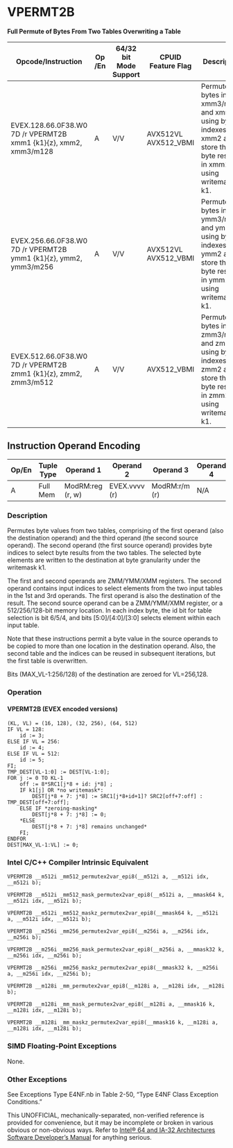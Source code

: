 # VPERMT2B

**Full Permute of Bytes From Two Tables Overwriting a Table**

| Opcode/Instruction                                               | Op /En | 64/32 bit Mode Support | CPUID Feature Flag   | Description                                                                                                           |
| ---------------------------------------------------------------- | ------ | ---------------------- | -------------------- | --------------------------------------------------------------------------------------------------------------------- |
| EVEX.128.66.0F38.W0 7D /r VPERMT2B xmm1 {k1}{z}, xmm2, xmm3/m128 | A      | V/V                    | AVX512VL AVX512_VBMI | Permute bytes in xmm3/m128 and xmm1 using byte indexes in xmm2 and store the byte results in xmm1 using writemask k1. |
| EVEX.256.66.0F38.W0 7D /r VPERMT2B ymm1 {k1}{z}, ymm2, ymm3/m256 | A      | V/V                    | AVX512VL AVX512_VBMI | Permute bytes in ymm3/m256 and ymm1 using byte indexes in ymm2 and store the byte results in ymm1 using writemask k1. |
| EVEX.512.66.0F38.W0 7D /r VPERMT2B zmm1 {k1}{z}, zmm2, zmm3/m512 | A      | V/V                    | AVX512_VBMI          | Permute bytes in zmm3/m512 and zmm1 using byte indexes in zmm2 and store the byte results in zmm1 using writemask k1. |

## Instruction Operand Encoding

| Op/En | Tuple Type | Operand 1        | Operand 2     | Operand 3     | Operand 4 |
| ----- | ---------- | ---------------- | ------------- | ------------- | --------- |
| A     | Full Mem   | ModRM:reg (r, w) | EVEX.vvvv (r) | ModRM:r/m (r) | N/A       |

### Description

Permutes byte values from two tables, comprising of the first operand (also the destination operand) and the third operand (the second source operand). The second operand (the first source operand) provides byte indices to select byte results from the two tables. The selected byte elements are written to the destination at byte granularity under the writemask k1.

The first and second operands are ZMM/YMM/XMM registers. The second operand contains input indices to select elements from the two input tables in the 1st and 3rd operands. The first operand is also the destination of the result. The second source operand can be a ZMM/YMM/XMM register, or a 512/256/128-bit memory location. In each index byte, the id bit for table selection is bit 6/5/4, and bits [5:0]/[4:0]/[3:0] selects element within each input table.

Note that these instructions permit a byte value in the source operands to be copied to more than one location in the destination operand. Also, the second table and the indices can be reused in subsequent iterations, but the first table is overwritten.

Bits (MAX_VL-1:256/128) of the destination are zeroed for VL=256,128.

### Operation

#### VPERMT2B (EVEX encoded versions)

```
(KL, VL) = (16, 128), (32, 256), (64, 512)
IF VL = 128:
    id := 3;
ELSE IF VL = 256:
    id := 4;
ELSE IF VL = 512:
    id := 5;
FI;
TMP_DEST[VL-1:0] := DEST[VL-1:0];
FOR j := 0 TO KL-1
    off := 8*SRC1[j*8 + id: j*8] ;
    IF k1[j] OR *no writemask*:
        DEST[j*8 + 7: j*8] := SRC1[j*8+id+1]? SRC2[off+7:off] : TMP_DEST[off+7:off];
    ELSE IF *zeroing-masking*
        DEST[j*8 + 7: j*8] := 0;
    *ELSE
        DEST[j*8 + 7: j*8] remains unchanged*
    FI;
ENDFOR
DEST[MAX_VL-1:VL] := 0;

```

### Intel C/C++ Compiler Intrinsic Equivalent

```
VPERMT2B __m512i _mm512_permutex2var_epi8(__m512i a, __m512i idx, __m512i b);

```

```
VPERMT2B __m512i _mm512_mask_permutex2var_epi8(__m512i a, __mmask64 k, __m512i idx, __m512i b);

```

```
VPERMT2B __m512i _mm512_maskz_permutex2var_epi8(__mmask64 k, __m512i a, __m512i idx, __m512i b);

```

```
VPERMT2B __m256i _mm256_permutex2var_epi8(__m256i a, __m256i idx, __m256i b);

```

```
VPERMT2B __m256i _mm256_mask_permutex2var_epi8(__m256i a, __mmask32 k, __m256i idx, __m256i b);

```

```
VPERMT2B __m256i _mm256_maskz_permutex2var_epi8(__mmask32 k, __m256i a, __m256i idx, __m256i b);

```

```
VPERMT2B __m128i _mm_permutex2var_epi8(__m128i a, __m128i idx, __m128i b);

```

```
VPERMT2B __m128i _mm_mask_permutex2var_epi8(__m128i a, __mmask16 k, __m128i idx, __m128i b);

```

```
VPERMT2B __m128i _mm_maskz_permutex2var_epi8(__mmask16 k, __m128i a, __m128i idx, __m128i b);

```

### SIMD Floating-Point Exceptions

None.

### Other Exceptions

See Exceptions Type E4NF.nb in Table 2-50, “Type E4NF Class Exception Conditions.”

This UNOFFICIAL, mechanically-separated, non-verified reference is provided for convenience, but it may be
incomplete or broken in various obvious or non-obvious
ways. Refer to [Intel® 64 and IA-32 Architectures Software Developer’s Manual](https://software.intel.com/en-us/download/intel-64-and-ia-32-architectures-sdm-combined-volumes-1-2a-2b-2c-2d-3a-3b-3c-3d-and-4) for anything serious.
